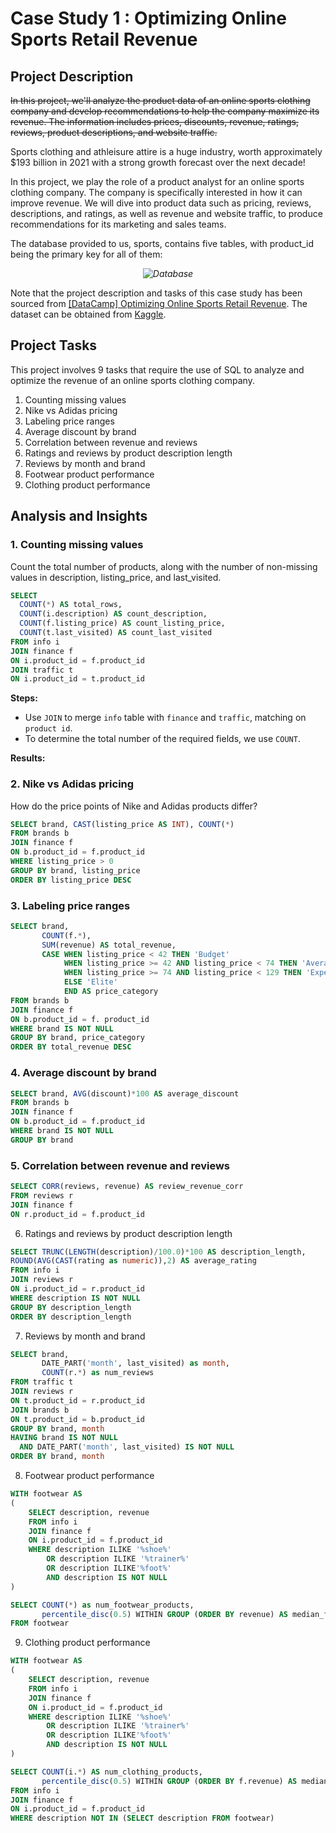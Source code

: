 # Case Study 1 : Optimizing Online Sports Retail Revenue

## Project Description
~~In this project, we'll analyze the product data of an online sports clothing company and develop recommendations to help the company maximize its revenue. The information includes prices, discounts, revenue, ratings, reviews, product descriptions, and website traffic.~~

Sports clothing and athleisure attire is a huge industry, worth approximately $193 billion in 2021 with a strong growth forecast over the next decade!

In this project, we play the role of a product analyst for an online sports clothing company. The company is specifically interested in how it can improve revenue. We will dive into product data such as pricing, reviews, descriptions, and ratings, as well as revenue and website traffic, to produce recommendations for its marketing and sales teams.

The database provided to us, sports, contains five tables, with product_id being the primary key for all of them:
*<p align="center"> ![Database](https://github.com/macababbadcherry/Learning-SQL/assets/148540172/16bc34ce-47eb-49fa-9eaf-dcca5d301f1a) </p>*

Note that the project description and tasks of this case study has been sourced from [[DataCamp] Optimizing Online Sports Retail Revenue](https://app.datacamp.com/learn/projects/optimizing_online_revenue). The dataset can be obtained from [Kaggle](https://www.kaggle.com/datasets/irenewidyastuti/datacamp-optimizing-online-sports-retail-revenue).

## Project Tasks
This project involves 9 tasks that require the use of SQL to analyze and optimize the revenue of an online sports clothing company. 

1. Counting missing values
2. Nike vs Adidas pricing
3. Labeling price ranges
4. Average discount by brand
5. Correlation between revenue and reviews
6. Ratings and reviews by product description length
7. Reviews by month and brand
8. Footwear product performance
9. Clothing product performance

## Analysis and Insights

### 1. Counting missing values
Count the total number of products, along with the number of non-missing values in description, listing_price, and last_visited.
```SQL
SELECT
  COUNT(*) AS total_rows,
  COUNT(i.description) AS count_description,
  COUNT(f.listing_price) AS count_listing_price,
  COUNT(t.last_visited) AS count_last_visited
FROM info i
JOIN finance f
ON i.product_id = f.product_id
JOIN traffic t
ON i.product_id = t.product_id
```
**Steps:**
- Use `JOIN` to merge `info` table with `finance` and `traffic`, matching on `product id`.
- To determine the total number of the required fields, we use `COUNT`.

**Results:**

### 2. Nike vs Adidas pricing
How do the price points of Nike and Adidas products differ?

```SQL
SELECT brand, CAST(listing_price AS INT), COUNT(*)
FROM brands b
JOIN finance f 
ON b.product_id = f.product_id
WHERE listing_price > 0 
GROUP BY brand, listing_price
ORDER BY listing_price DESC
```

### 3. Labeling price ranges
```SQL
SELECT brand, 
       COUNT(f.*), 
       SUM(revenue) AS total_revenue,
       CASE WHEN listing_price < 42 THEN 'Budget'
            WHEN listing_price >= 42 AND listing_price < 74 THEN 'Average'
            WHEN listing_price >= 74 AND listing_price < 129 THEN 'Expensive'
            ELSE 'Elite' 
            END AS price_category
FROM brands b
JOIN finance f
ON b.product_id = f. product_id
WHERE brand IS NOT NULL
GROUP BY brand, price_category
ORDER BY total_revenue DESC
```

### 4. Average discount by brand

```SQL
SELECT brand, AVG(discount)*100 AS average_discount
FROM brands b
JOIN finance f
ON b.product_id = f.product_id
WHERE brand IS NOT NULL
GROUP BY brand
```

### 5. Correlation between revenue and reviews

```SQL
SELECT CORR(reviews, revenue) AS review_revenue_corr
FROM reviews r
JOIN finance f
ON r.product_id = f.product_id
```

6. Ratings and reviews by product description length
```SQL
SELECT TRUNC(LENGTH(description)/100.0)*100 AS description_length,
ROUND(AVG(CAST(rating as numeric)),2) AS average_rating
FROM info i
JOIN reviews r
ON i.product_id = r.product_id
WHERE description IS NOT NULL
GROUP BY description_length
ORDER BY description_length
```

7. Reviews by month and brand

```SQL
SELECT brand,
       DATE_PART('month', last_visited) as month,
       COUNT(r.*) as num_reviews
FROM traffic t
JOIN reviews r
ON t.product_id = r.product_id
JOIN brands b
ON t.product_id = b.product_id
GROUP BY brand, month
HAVING brand IS NOT NULL
  AND DATE_PART('month', last_visited) IS NOT NULL
ORDER BY brand, month
```

8. Footwear product performance

```SQL
WITH footwear AS
(
    SELECT description, revenue
    FROM info i
    JOIN finance f
    ON i.product_id = f.product_id
    WHERE description ILIKE '%shoe%' 
        OR description ILIKE '%trainer%'
        OR description ILIKE'%foot%'
        AND description IS NOT NULL
)

SELECT COUNT(*) as num_footwear_products, 
       percentile_disc(0.5) WITHIN GROUP (ORDER BY revenue) AS median_footwear_revenue
FROM footwear
```
9. Clothing product performance
   
```SQL
WITH footwear AS
(
    SELECT description, revenue
    FROM info i
    JOIN finance f
    ON i.product_id = f.product_id
    WHERE description ILIKE '%shoe%' 
        OR description ILIKE '%trainer%'
        OR description ILIKE'%foot%'
        AND description IS NOT NULL
)

SELECT COUNT(i.*) AS num_clothing_products,
       percentile_disc(0.5) WITHIN GROUP (ORDER BY f.revenue) AS median_clothing_revenue
FROM info i
JOIN finance f
ON i.product_id = f.product_id
WHERE description NOT IN (SELECT description FROM footwear)

```

